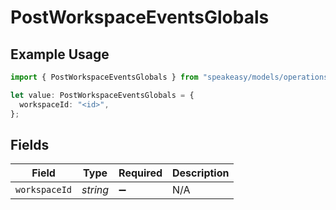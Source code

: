 # PostWorkspaceEventsGlobals

## Example Usage

```typescript
import { PostWorkspaceEventsGlobals } from "speakeasy/models/operations";

let value: PostWorkspaceEventsGlobals = {
  workspaceId: "<id>",
};
```

## Fields

| Field              | Type               | Required           | Description        |
| ------------------ | ------------------ | ------------------ | ------------------ |
| `workspaceId`      | *string*           | :heavy_minus_sign: | N/A                |